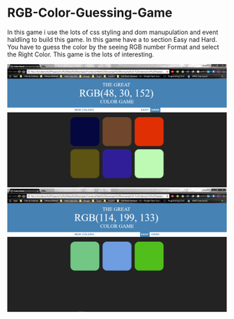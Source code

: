 # RGB-Color-Guessing-Game

In this game i use the lots of css styling and dom manupulation and event haldling to build this game. In this game have a to section Easy nad Hard. You have to guess the color by the seeing RGB number Format and select the Right Color. This game is the lots of interesting.


![Screenshots](https://github.com/deep310/RGB-Color-Guessing-Game/blob/master/ColorGameSolution/Image1.png  "RGB Color Game" )
![Screenshots](https://github.com/deep310/RGB-Color-Guessing-Game/blob/master/ColorGameSolution/Image2.png  "RGB Color Game" )
